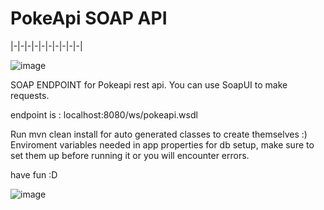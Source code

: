# PokeApi SOAP API
|-|-|-|-|-|-|-|-|-|-|

![image](https://github.com/andywarhol/challengeMAY/assets/36893088/13d91401-9c04-4fd7-9a4a-0afd2e991286)


SOAP ENDPOINT for Pokeapi rest api.
You can use SoapUI to make requests.

endpoint is : localhost:8080/ws/pokeapi.wsdl

Run mvn clean install for auto generated classes to create themselves :) </n>
Enviroment variables needed in app properties for db setup, make sure to set them up before running it or you will encounter errors.

have fun :D

![image](https://github.com/andywarhol/challengeMAY/assets/36893088/212a062f-f033-424e-9a56-b23ddc02bbc1)



